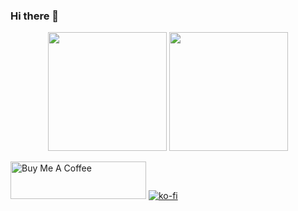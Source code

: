### Hi there 👋
<!--
**YurinDoctrine/YurinDoctrine** is a ✨ _special_ ✨ repository because its `README.md` (this file) appears on your GitHub profile.

Here are some ideas to get you started:

- 🔭 I’m currently working on ...
- 🌱 I’m currently learning ...
- 👯 I’m looking to collaborate on ...
- 🤔 I’m looking for help with ...
- 💬 Ask me about ...
- 📫 How to reach me: ...
- 😄 Pronouns: ...
- ⚡ Fun fact: ...
-->
<p align="center">
<img height="190" src="https://github-readme-stats.vercel.app/api?username=YurinDoctrine&show_icons=true&include_all_commits=true&theme=react&cache_seconds=3200&hide_border=true&layout=compact" />
</a>

<img height="190" src="https://github-readme-stats.vercel.app/api/top-langs/?username=YurinDoctrine&show_icons=true&include_all_commits=true&theme=react&cache_seconds=3200&hide_border=true&layout=compact" />
</a>

<a href="https://www.buymeacoffee.com/yurindoctrine" target="_blank"><img src="https://cdn.buymeacoffee.com/buttons/v2/default-yellow.png" alt="Buy Me A Coffee" style="height: 60px !important;width: 217px !important;" ></a>
<a OR> </a>
[![ko-fi](https://ko-fi.com/img/githubbutton_sm.svg)](https://ko-fi.com/R5R0AGV29)
</p>

